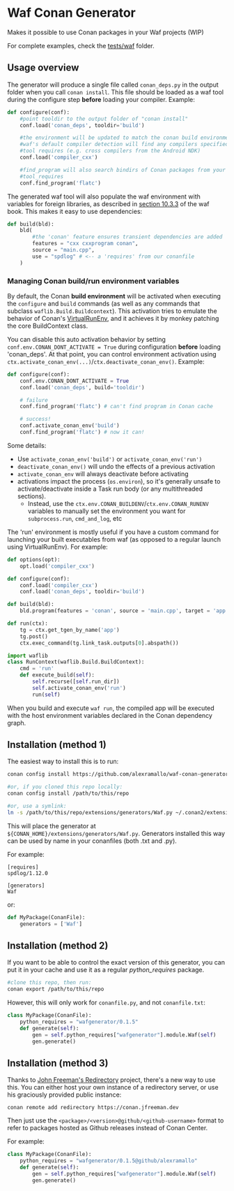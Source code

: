 # Waf Conan Generator

Makes it possible to use Conan packages in your Waf projects (WIP)

For complete examples, check the [tests/waf](tests/waf) folder.

## Usage overview

The generator will produce a single file called `conan_deps.py` in the output
folder when you call `conan install`. This file should be loaded as a waf tool
during the configure step **before** loading your compiler. Example:

```py
def configure(conf):
	#point tooldir to the output folder of "conan install"
	conf.load('conan_deps', tooldir='build')

	#the environment will be updated to match the conan build environment, so
	#waf's default compiler detection will find any compilers specified in your
	#tool requires (e.g. cross compilers from the Android NDK)
	conf.load('compiler_cxx')

	#find_program will also search bindirs of Conan packages from your
	#tool_requires
	conf.find_program('flatc')
```

The generated waf tool will also populate the waf environment with variables for
foreign libraries, as described in [section 10.3.3](https://aramallo.com/blog/waf-conan/_foreign_libraries_and_flags)
of the waf book. This makes it easy to use dependencies:

```py
def build(bld):
	bld(
		#the 'conan' feature ensures transient dependencies are added
		features = "cxx cxxprogram conan",
		source = "main.cpp",
		use = "spdlog" # <-- a 'requires' from our conanfile
	)
```

### Managing Conan build/run environment variables

By default, the Conan **build environment** will be activated when executing the `configure` and
`build` commands (as well as any commands that subclass `waflib.Build.Buildcontext`). This
activation tries to emulate the behavior of Conan's [VirtualRunEnv](https://docs.conan.io/2/reference/tools/env/virtualrunenv.html),
and it achieves it by monkey patching the core BuildContext class.

You can disable this auto activation behavior by setting `conf.env.CONAN_DONT_ACTIVATE = True`
during configuration **before** loading 'conan_deps'. At that point, you can control environment
activation using `ctx.activate_conan_env(...)`/`ctx.deactivate_conan_env()`. Example:

```py
def configure(conf):
	conf.env.CONAN_DONT_ACTIVATE = True
	conf.load('conan_deps', build='tooldir')

	# failure
	conf.find_program('flatc') # can't find program in Conan cache

	# success!
	conf.activate_conan_env('build')
	conf.find_program('flatc') # now it can!
```

Some details:

* Use `activate_conan_env('build')` or `activate_conan_env('run')`
* `deactivate_conan_env()` will undo the effects of a previous activation
* `activate_conan_env` will always deactivate before activating
* activations impact the process (`os.environ`), so it's generally unsafe to activate/deactivate
  inside a Task run body (or any multithreaded sections).
	* Instead, use the `ctx.env.CONAN_BUILDENV`/`ctx.env.CONAN_RUNENV` variables to manually set the
	  environment you want for `subprocess.run`, `cmd_and_log`, etc


The 'run' environment is mostly useful if you have a custom command for launching your built
executables from waf (as opposed to a regular launch using VirtualRunEnv). For example:

```py
def options(opt):
    opt.load('compiler_cxx')

def configure(conf):
    conf.load('compiler_cxx')
    conf.load('conan_deps', tooldir='build')

def build(bld):
    bld.program(features = 'conan', source = 'main.cpp', target = 'app', use = 'spdlog')

def run(ctx):
    tg = ctx.get_tgen_by_name('app')
    tg.post()
    ctx.exec_command(tg.link_task.outputs[0].abspath())

import waflib
class RunContext(waflib.Build.BuildContext):
    cmd = 'run'
    def execute_build(self):
        self.recurse([self.run_dir])
        self.activate_conan_env('run')
        run(self)
```

When you build and execute `waf run`, the compiled app will be executed with the host environment
variables declared in the Conan dependency graph.

## Installation (method 1)

The easiest way to install this is to run:

```sh
conan config install https://github.com/alexramallo/waf-conan-generator

#or, if you cloned this repo locally:
conan config install /path/to/this/repo

#or, use a symlink:
ln -s /path/to/this/repo/extensions/generators/Waf.py ~/.conan2/extensions/generators/Waf.py
```

This will place the generator at `${CONAN_HOME}/extensions/generators/Waf.py`.
Generators installed this way can be used by name in your conanfiles (both .txt
and .py).

For example:

```
[requires]
spdlog/1.12.0

[generators]
Waf
```

or:

```py
def MyPackage(ConanFile):
	generators = ['Waf']
```

## Installation (method 2)

If you want to be able to control the exact version of this generator, you can
put it in your cache and use it as a regular *python_requires* package.

```sh
#clone this repo, then run:
conan export /path/to/this/repo
```

However, this will only work for `conanfile.py`, and not `conanfile.txt`:

```py
class MyPackage(ConanFile):
    python_requires = "wafgenerator/0.1.5"
    def generate(self):
        gen = self.python_requires["wafgenerator"].module.Waf(self)
        gen.generate()
```

## Installation (method 3)

Thanks to [John Freeman's Redirectory](https://github.com/thejohnfreeman/redirectory)
project, there's a new way to use this. You can either host your own instance of
a redirectory server, or use his graciously provided public instance:

```
conan remote add redirectory https://conan.jfreeman.dev
```

Then just use the `<package>/<version>@github/<github-username>` format to refer
to packages hosted as Github releases instead of Conan Center.

For example:

```py
class MyPackage(ConanFile):
    python_requires = "wafgenerator/0.1.5@github/alexramallo"
    def generate(self):
        gen = self.python_requires["wafgenerator"].module.Waf(self)
        gen.generate()
```